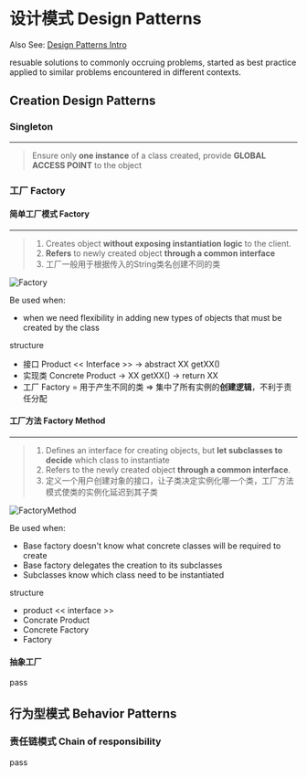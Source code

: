# 设计模式 Design Patterns

Also See: [Design Patterns Intro](https://www.oodesign.com/)

resuable solutions to commonly occruing problems, started as best practice applied to similar problems encountered in different contexts.

## Creation Design Patterns

### Singleton

---

> Ensure only **one instance** of a class created, provide **GLOBAL ACCESS POINT** to the object

### 工厂 Factory

#### 简单工厂模式 Factory

---

> 1. Creates object **without exposing instantiation logic** to the client.
> 2. **Refers** to newly created object **through a common interface**
> 3. 工厂一般用于根据传入的String类名创建不同的类

![Factory](https://www.oodesign.com/images/creational/factory-pattern.gif)

Be used when:

* when we need flexibility in adding new types of objects that must be created by the class

structure

* 接口 Product << Interface >> -> abstract XX getXX()
* 实现类 Concrete Product -> XX getXX() -> return XX
* 工厂 Factory = 用于产生不同的类 => 集中了所有实例的**创建逻辑**，不利于责任分配

#### 工厂方法 Factory Method

---

> 1. Defines an interface for creating objects, but **let subclasses to decide** which class to instantiate
> 2. Refers to the newly created object **through a common interface**.
> 3. 定义一个用户创建对象的接口，让子类决定实例化哪一个类，工厂方法模式使类的实例化延迟到其子类

![FactoryMethod](https://www.oodesign.com/images/creational/factory-method-pattern.gif)

Be used when:

* Base factory doesn't know what concrete classes will be required to create
* Base factory delegates the creation to its subclasses
* Subclasses know which class need to be instantiated

structure

* product << interface >>
* Concrate Product
* Concrete Factory
* Factory

#### 抽象工厂

pass

## 行为型模式 Behavior Patterns

### 责任链模式 Chain of responsibility

pass
